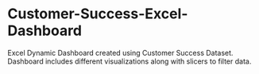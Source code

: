 # Customer-Success-Excel-Dashboard

Excel Dynamic Dashboard created using Customer Success Dataset. Dashboard includes different visualizations along with slicers to filter data. 

